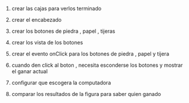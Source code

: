 1. crear las cajas  para verlos
terminado

2. crear el encabezado

3. crear  los botones de  piedra , papel , tijeras 

4. crear los vista de los botones
4. crear el evento onClick para los botones de piedra , papel y tijera

5. cuando den click al boton , necesita esconderse los botones y mostrar el ganar actual

6. configurar que escogera la computadora

7. comparar los resultados de la figura  para saber quien ganado
